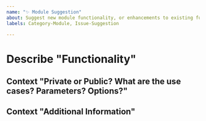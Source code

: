 ```yaml
---
name: "✨ Module Suggestion"
about: Suggest new module functionality, or enhancements to existing functionality.
labels: Category-Module, Issue-Suggestion

---
```


# Describe "Functionality"

<!-- A clear and concise description of the functionality, module commands, parameters, etc., you're suggesting. -->

## Context "Private or Public? What are the use cases? Parameters? Options?"

<!-- Define the potential use cases of the suggested commands or functionality. -->

## Context "Additional Information"

<!-- Add any other context or references you think would be helpful (existing unit tests, documentation, etc.) -->

